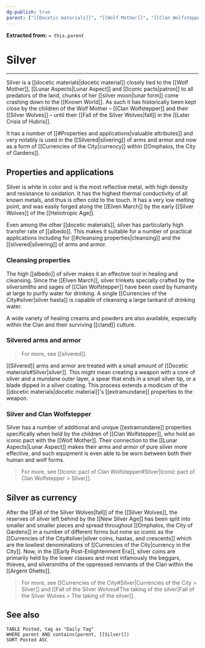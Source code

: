 ```yaml
---
dg-publish: true
parent: ["[[Docetic materials]]", "[[Wolf Mother]]", "[[Clan Wolfstepper]]", "[[Currencies of the City]]", "[[Docetic forms of the Aspects]]", "[[Iconic pact of Clan Wolfstepper]]", "[[Silver in the City]]"]
---
```

**Extracted from:** `= this.parent`
# Silver

---

Silver is a [[docetic materials|docetic material]] closely tied to the [[Wolf Mother]], [[Lunar Aspects|Lunar Aspect]] and [[Iconic pacts|patron]] to all predators of the land, chunks of her [[silver moon|lunar form]] come crashing down to the [[Known World]]. As such it has historically been kept close by the children of the Wolf Mother – [[Clan Wolfstepper]] and their [[Silver Wolves]] – until their [[Fall of the Silver Wolves|fall]] in the [[Later Crisis of Hubris]].

It has a number of [[#Properties and applications|valuable attributes]] and very notably is used in the [[Silvered|silvering]] of arms and armor and now as a form of [[Currencies of the City|currency]] within [[Omphalos, the City of Gardens]].

## Properties and applications

Silver is white in color and is the most reflective metal, with high density and resistance to oxidation. It has the highest thermal conductivity of all known metals, and thus is often cold to the touch. It has a very low melting point, and was easily forged along the [[Elven March]] by the early [[Silver Wolves]] of the [[Heliotropic Age]].

Even among the other [[docetic materials]], silver has particularly high transfer rate of [[albedo]]. This makes it suitable for a number of practical applications including for [[#cleansing properties|cleansing]] and the [[silvered|silvering]] of arms and armor.

### Cleansing properties

The high [[albedo]] of silver makes it an effective tool in healing and cleansing. Since the [[Elven March]], silver trinkets specially crafted by the silversmiths and sages of [[Clan Wolfstepper]] have been used by humanity at large to purify water for drinking. A single [[Currencies of the City#silver|silver hasta]] is capable of cleansing a large tankard of drinking water.

A wide variety of healing creams and powders are also available, especially within the Clan and their surviving [[cland]] culture.

### Silvered arms and armor

> For more, see [[silvered]].

[[Silvered]] arms and armor are treated with a small amount of [[Docetic materials#Silver|silver]]. This might mean creating a weapon with a core of silver and a mundane outer layer, a spear that ends in a small silver tip, or a blade dipped in a silver coating. This process extends a modicum of the [[docetic materials|docetic material]]'s [[extramundane]] properties to the weapon.

### Silver and Clan Wolfstepper

Silver has a number of additional and unique [[extramundane]] properties specifically when held by the children of [[Clan Wolfstepper]], who hold an iconic pact with the [[Wolf Mother]]. Their connection to the [[Lunar Aspects|Lunar Aspect]] makes their arms and armor of pure silver more effective, and such equipment is even able to be worn between both their human and wolf forms.

> For more, see [[Iconic pact of Clan Wolfstepper#Silver|Iconic pact of Clan Wolfstepper > Silver]].

## Silver as currency

After the [[Fall of the Silver Wolves|fall]] of the [[Silver Wolves]], the reserves of silver left behind by the [[New Silver Age]] has been split into smaller and smaller pieces and spread throughout [[Omphalos, the City of Gardens]] in a number of different forms but none so iconic as the [[Currencies of the City#silver|silver coins, hastas, and crescents]] which are the lowliest denominations of [[Currencies of the City|currency in the City]]. Now, in the [[Early Post-Enlightenment Era]], silver coins are primarily held by the lower classes and most infamously the beggars, thieves, and silversmiths of the oppressed remnants of the Clan within the [[Argent Ghetto]].

> For more, see [[Currencies of the City#Silver|Currencies of the City > Silver]] and [[Fall of the Silver Wolves#The taking of the silver|Fall of the Silver Wolves > The taking of the silver]].

## See also
```dataview
TABLE Posted, tag as "Daily Tag"
WHERE parent AND contains(parent, [[Silver]])
SORT Posted ASC
```
